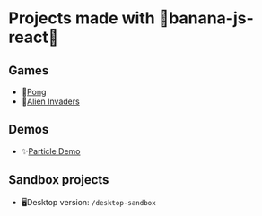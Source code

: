 # Projects made with 🍌banana-js-react🍌
## Games
- 🏓[Pong](https://mfkucuk.itch.io/banana-pong)
- 👾[Alien Invaders](https://mfkucuk.itch.io/banana-alien-invaders)

## Demos
- ✨[Particle Demo](https://banana-js-engine.github.io/particle-demo/)

## Sandbox projects
- 🖥️Desktop version: `/desktop-sandbox`
